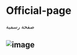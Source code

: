 
# Official-page
صفحة رسمية 
## ![image](https://user-images.githubusercontent.com/100274105/213745457-aa31e6b3-4fa7-4c6e-b70f-9c1c8aa391a1.png)
